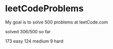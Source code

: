 # leetCodeProblems
My goal is to solve 500 problems at leetCode.com

solved 306/500 so far

173 easy
124 medium
9 hard
